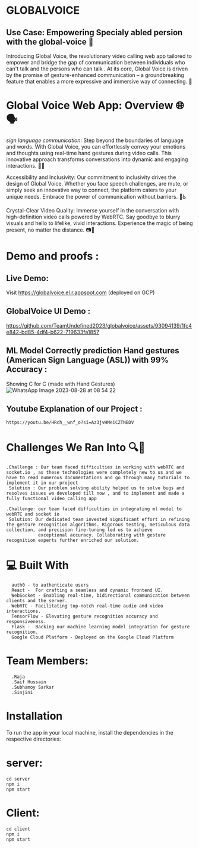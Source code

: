 # GLOBALVOICE
 ## Use Case: Empowering Specialy abled persion with the global-voice 🌟
   Introducing Global Voice, the revolutionary video calling web app tailored to empower and bridge the gap of communication between individuals who can't talk and the persons who can talk  . At its core, Global 
   Voice is driven by the promise of gesture-enhanced communication – a groundbreaking feature that enables a more expressive and immersive way of connecting. 💪

# Global Voice Web App: Overview 🌐🗣️

*sign language communication:* Step beyond the boundaries of language and words. With Global Voice, you can effortlessly convey your emotions and thoughts using real-time hand gestures during video calls. This innovative approach transforms conversations into dynamic and engaging interactions. 🙌🤙

Accessibility and Inclusivity: Our commitment to inclusivity drives the design of Global Voice. Whether you face speech challenges, are mute, or simply seek an innovative way to connect, the platform caters to your unique needs. Embrace the power of communication without barriers. 🌈♿

Crystal-Clear Video Quality: Immerse yourself in the conversation with high-definition video calls powered by WebRTC. Say goodbye to blurry visuals and hello to lifelike, vivid interactions. Experience the magic of being present, no matter the distance. 📷🎥


# Demo and proofs :
  ## Live Demo: 
   Visit https://globalvoice.el.r.appspot.com (deployed on GCP)
  ## GlobalVoice UI Demo :
   https://github.com/TeamUndefined2023/globalvoice/assets/93094139/1fc4e842-bd85-4df4-b622-719633fa1857

  ## ML Model Correctly prediction Hand gestures (American Sign Language (ASL)) with 99% Accuracy :
   Showing C for C (made with Hand Gestures)
   ![WhatsApp Image 2023-08-28 at 08 54 22](https://github.com/TeamUndefined2023/globalvoice/assets/93094139/aaced96b-873f-46da-ac75-ad5e44183ddd)
  ## Youtube Explanation of our Project :
    https://youtu.be/HRch__wnf_o?si=Az3jvHMeiCZTNBDV
# Challenges We Ran Into 🔍🚧
    .Challenge : Our team faced difficulties in working with webRTC and socket.io , as these technologies were completely new to us and we have to read numerous documentations and go through many tutorials to                     implement it in our project
     Solution : Our problem solving ability helped us to solve bugs and resolves issues we developed till now , and to implement and made a fully functional video calling app
     
    .Challenge: our team faced difficulties in integrating ml model to webRTC and socket io
     Solution: Our dedicated team invested significant effort in refining the gesture recognition algorithms. Rigorous testing, meticulous data collection, and precision fine-tuning led us to achieve    
                exceptional accuracy. Collaborating with gesture recognition experts further enriched our solution.

# 💻 Built With
      auth0 - to authenticate users
      React -  For crafting a seamless and dynamic frontend UI.
      WebSocket - Enabling real-time, bidirectional communication between clients and the server.
      WebRTC - Facilitating top-notch real-time audio and video interactions.
      TensorFlow - Elevating gesture recognition accuracy and responsiveness.
      Flask -  Backing our machine learning model integration for gesture recognition.
      Google Cloud Platform - Deployed on the Google Cloud Platform

   # Team Members: 
      .Raja 
      .Saif Hussain
      .Subhamoy Sarkar
      .Sinjini


# Installation
To run the app in your local machine, install the dependencies in the respective directories:
  # server:
  ```
  cd server
  npm i
  npm start
  ```
  # Client:
  ```
  cd client
  npm i
  npm start
  ```

